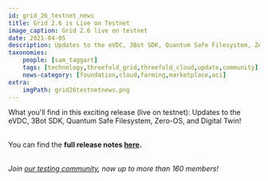 ```yaml
---
id: grid_26_testnet_news
title: Grid 2.6 is Live on Testnet
image_caption: Grid 2.6 live on testnet
date: 2021-04-05
description: Updates to the eVDC, 3Bot SDK, Quantum Safe Filesystem, Zero-OS, and Digital Twin!
taxonomies:
    people: [sam_taggart]
    tags: [technology,threefold_grid,threefold_cloud,update,community]
    news-category: [foundation,cloud,farming,marketplace,aci]
extra:
    imgPath: grid26testnetnews.png
---
```


What you'll find in this exciting release (live on testnet): Updates to the eVDC, 3Bot SDK, Quantum Safe Filesystem, Zero-OS, and Digital Twin!
<br/>
<br/>

You can find the **full release notes [here](https://threefold.io/info/cloud#/cloud__release_notes_2_6_0).**
<br/>
<br/>

*Join [our testing community](https://bit.ly/tftesting), now up to more than 160 members!*